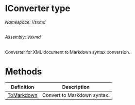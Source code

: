 <a name='T-Vsxmd-IConverter'></a>
# IConverter type

###### Namespace:  Vsxmd

###### Assembly:  Vsxmd

Converter for XML document to Markdown syntax conversion.

# Methods

| Definition | Description |
|-|-|
| [ToMarkdown](/Vsxmd/IConverter.md/#M-Vsxmd-IConverter-ToMarkdown) | Convert to Markdown syntax. |
